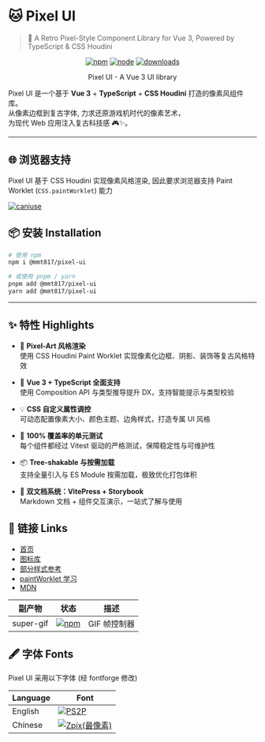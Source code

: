 # 🐱 Pixel UI

> 🧱 A Retro Pixel-Style Component Library for Vue 3, Powered by TypeScript & CSS Houdini

<div align="center">

[![npm](https://img.shields.io/npm/v/@mmt817/pixel-ui)](https://www.npmjs.com/package/@mmt817/pixel-ui)
[![node](https://img.shields.io/badge/node-%20%3E%3D%2018-47c219)](https://github.com/maomentai817/pixel-ui)
[![downloads](https://img.shields.io/npm/dw/@mmt817/pixel-ui)](https://www.npmcharts.com/compare/@mmt817/pixel-ui)

</div>

<p align="center">Pixel UI - A Vue 3 UI library</p>

Pixel UI 是一个基于 **Vue 3** + **TypeScript** + **CSS Houdini** 打造的像素风组件库。  
从像素边框到复古字体, 力求还原游戏机时代的像素艺术，  
为现代 Web 应用注入复古科技感 🎮✨。

---
## 🌐 浏览器支持

Pixel UI 基于 CSS Houdini 实现像素风格渲染, 因此要求浏览器支持 Paint Worklet (`CSS.paintWorklet`) 能力

[![caniuse](https://img.shields.io/badge/caniuse-orange)](https://caniuse.com/?search=paint)

## 📦 安装 Installation

```bash
# 使用 npm
npm i @mmt817/pixel-ui

# 或使用 pnpm / yarn
pnpm add @mmt817/pixel-ui
yarn add @mmt817/pixel-ui
```
---

## ✨ 特性 Highlights

- 🎨 **Pixel-Art 风格渲染**  
  使用 CSS Houdini Paint Worklet 实现像素化边框、阴影、装饰等复古风格特效

- 🧩 **Vue 3 + TypeScript 全面支持**  
  使用 Composition API 与类型推导提升 DX，支持智能提示与类型校验

- 💡 **CSS 自定义属性调控**  
  可动态配置像素大小、颜色主题、边角样式，打造专属 UI 风格

- 🧪 **100% 覆盖率的单元测试**  
  每个组件都经过 Vitest 驱动的严格测试，保障稳定性与可维护性

- 📦 **Tree-shakable 与按需加载**  
  支持全量引入与 ES Module 按需加载，极致优化打包体积

- 📖 **双文档系统：VitePress + Storybook**  
  Markdown 文档 + 组件交互演示，一站式了解与使用

## 🔗 链接 Links

- [首页](https://maomentai817.github.io/pixel-ui/)
- [图标库](https://pixeliconlibrary.com/)
- [部分样式参考](https://nostalgic-css.github.io/NES.css/#)
- [paintWorklet 学习](https://jerosoler.github.io/css-houdini-pixel-box/)
- [MDN](https://developer.mozilla.org/zh-CN/docs/Web/API/CSS/paintWorklet_static)

| 副产物 | 状态 | 描述 |
| --- | --- | --- |
| super-gif | [![npm](https://img.shields.io/npm/v/@mmt817/super-gif)](https://github.com/maomentai817/super-gif) | GIF 帧控制器 |


## 🖋️ 字体 Fonts

Pixel UI 采用以下字体 (经 fontforge 修改)

| Language  | Font                                                               |
| --------- | ------------------------------------------------------------------ |
| English   | [![PS2P](https://img.shields.io/badge/PS2P-n)](https://fonts.google.com/specimen/Press+Start+2P) |
| Chinese   | [![Zpix(最像素)](https://img.shields.io/badge/Zpix(最像素)-n)](https://github.com/SolidZORO/zpix-pixel-font)      |